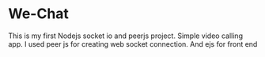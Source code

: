 # We-Chat
This is my first Nodejs socket io and peerjs project. Simple video calling app.
I used peer js for creating web socket connection. 
And ejs for front end
